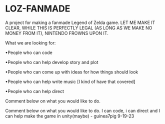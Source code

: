 # LOZ-FANMADE
A project for making a fanmade Legend of Zelda game. LET ME MAKE IT CLEAR, WHILE THIS IS PERFECTLY LEGAL (AS LONG AS WE MAKE NO MONEY FROM IT), NINTENDO FROWNS UPON IT.

What we are looking for:

•People who can code

•People who can help develop story and plot

•People who can come up with ideas for how things should look

•People who can help write music [I kind of have that covered]

•People who can help direct

Comment below on what you would like to do.

Comment below on what you would like to do.
I can code, i can direct and I can help make the game in unity(maybe) - guinea7pig 9-19-23 
